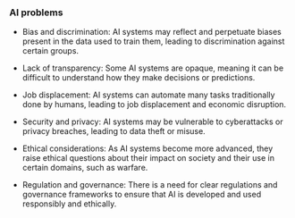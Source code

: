 ### AI problems

- Bias and discrimination: AI systems may reflect and perpetuate biases present in the data used to train them, leading to discrimination against certain groups.

- Lack of transparency: Some AI systems are opaque, meaning it can be difficult to understand how they make decisions or predictions.

- Job displacement: AI systems can automate many tasks traditionally done by humans, leading to job displacement and economic disruption.

- Security and privacy: AI systems may be vulnerable to cyberattacks or privacy breaches, leading to data theft or misuse.

- Ethical considerations: As AI systems become more advanced, they raise ethical questions about their impact on society and their use in certain domains, such as warfare.

- Regulation and governance: There is a need for clear regulations and governance frameworks to ensure that AI is developed and used responsibly and ethically.
